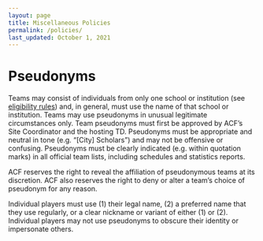 ```yaml
---
layout: page
title: Miscellaneous Policies
permalink: /policies/
last_updated: October 1, 2021
---
```


# Pseudonyms
Teams may consist of individuals from only one school or institution (see [eligibility rules](/eligibility-rules)) and, in general, must use the name of that school or institution. Teams may use pseudonyms in unusual legitimate circumstances only. Team pseudonyms must first be approved by ACF’s Site Coordinator and the hosting TD. Pseudonyms must be appropriate and neutral in tone (e.g. “\[City] Scholars”) and may not be offensive or confusing. Pseudonyms must be clearly indicated (e.g. within quotation marks) in all official team lists, including schedules and statistics reports.

ACF reserves the right to reveal the affiliation of pseudonymous teams at its discretion.
ACF also reserves the right to deny or alter a team’s choice of pseudonym for any reason.

Individual players must use (1) their legal name, (2) a preferred name that they use regularly, or a clear nickname or variant of either (1) or (2).
Individual players may not use pseudonyms to obscure their identity or impersonate others.
